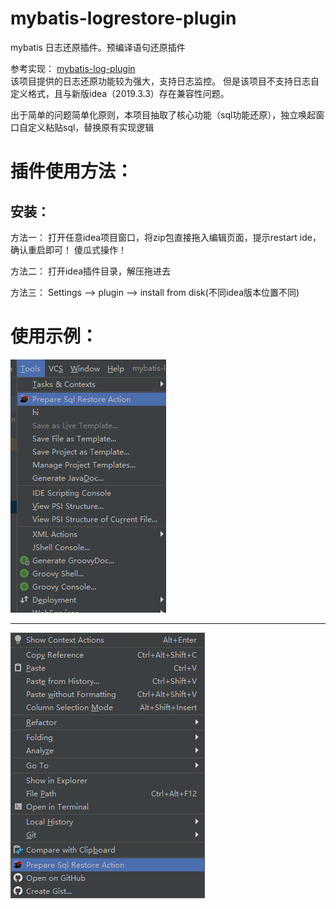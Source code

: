 # mybatis-logrestore-plugin
mybatis 日志还原插件。预编译语句还原插件   

参考实现：
[mybatis-log-plugin](https://github.com/kookob/mybatis-log-plugin)   
该项目提供的日志还原功能较为强大，支持日志监控。
但是该项目不支持日志自定义格式，且与新版idea（2019.3.3）存在兼容性问题。

出于简单的问题简单化原则，本项目抽取了核心功能（sql功能还原），独立唤起窗口自定义粘贴sql，替换原有实现逻辑

# 插件使用方法：
## 安装：
方法一：
打开任意idea项目窗口，将zip包直接拖入编辑页面，提示restart ide，确认重启即可！
傻瓜式操作！   

方法二：
打开idea插件目录，解压拖进去

方法三：
Settings --> plugin --> install from disk(不同idea版本位置不同)

# 使用示例：
![入口1](入口1.png)   

---

![入口2](入口2.png)

